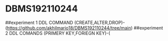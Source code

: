 # DBMS192110244
##experiment 1
DDL COMMAND (CREATE,ALTER,DROP)-(https://github.com/akhilmario18/DBMS192110244/tree/main)
##experiment 2
DDL COMANDS (PRIMERY KEY,FORIEGN KEY)-(
